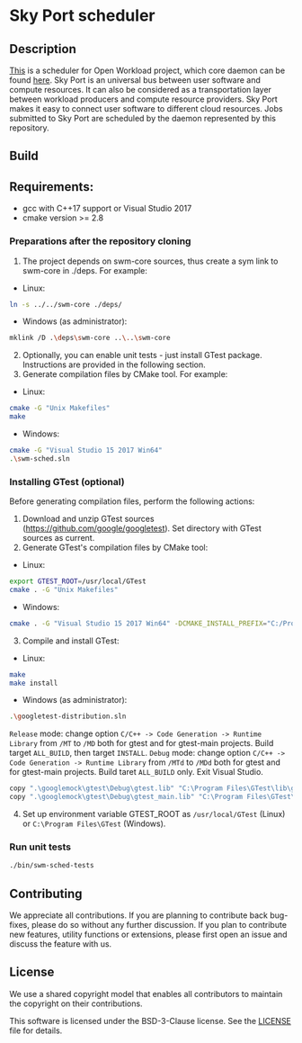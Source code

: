 Sky Port scheduler
==================


## Description

[This](https://github.com/openworkload/swm-sched) is a scheduler for Open Workload project,
which core daemon can be found [here](https://github.com/openworkload/swm-core).
Sky Port is an universal bus between user software and compute resources.
It can also be considered as a transportation layer between workload producers and compute resource providers.
Sky Port makes it easy to connect user software to different cloud resources.
Jobs submitted to Sky Port are scheduled by the daemon represented by this repository.


## Build

## Requirements:
* gcc with C++17 support or Visual Studio 2017
* cmake version >= 2.8

### Preparations after the repository cloning

1. The project depends on swm-core sources, thus create a sym link to swm-core in ./deps.
For example:
* Linux:
```bash
ln -s ../../swm-core ./deps/
```
* Windows (as administrator):
```bash
mklink /D .\deps\swm-core ..\..\swm-core
```
2. Optionally, you can enable unit tests - just install GTest package.
Instructions are provided in the following section.
3. Generate compilation files by CMake tool. For example:
* Linux:
```bash
cmake -G "Unix Makefiles"
make
```
* Windows:
```bash
cmake -G "Visual Studio 15 2017 Win64"
.\swm-sched.sln
```


### Installing GTest (optional)

Before generating compilation files, perform the following actions:

1. Download and unzip GTest sources (https://github.com/google/googletest).
Set directory with GTest sources as current.
2. Generate GTest's compilation files by CMake tool:
* Linux:
```bash
export GTEST_ROOT=/usr/local/GTest
cmake . -G "Unix Makefiles"
```

* Windows:
```bash
cmake . -G "Visual Studio 15 2017 Win64" -DCMAKE_INSTALL_PREFIX="C:/Program Files/GTest"
```
3. Compile and install GTest:
* Linux:
```bash
make
make install
```
* Windows (as administrator):
```bash
.\googletest-distribution.sln
```
`Release` mode: change option `C/C++ -> Code Generation -> Runtime Library` from `/MT` to `/MD` both for gtest and for gtest-main projects. Build target `ALL_BUILD`, then target `INSTALL`.
`Debug` mode: change option `C/C++ -> Code Generation -> Runtime Library` from `/MTd` to `/MDd` both for gtest and for gtest-main projects. Build taret `ALL_BUILD` only. Exit Visual Studio.
```bash
copy ".\googlemock\gtest\Debug\gtest.lib" "C:\Program Files\GTest\lib\gtestd.lib"
copy ".\googlemock\gtest\Debug\gtest_main.lib" "C:\Program Files\GTest\lib\gtest_maind.lib"
```
4. Set up environment variable GTEST_ROOT as `/usr/local/GTest` (Linux) or `C:\Program Files\GTest` (Windows).

### Run unit tests
```bash
./bin/swm-sched-tests
```

## Contributing

We appreciate all contributions. If you are planning to contribute back bug-fixes, please do so without any further discussion. If you plan to contribute new features, utility functions or extensions, please first open an issue and discuss the feature with us.


## License

We use a shared copyright model that enables all contributors to maintain the copyright on their contributions.

This software is licensed under the BSD-3-Clause license. See the [LICENSE](LICENSE) file for details.
